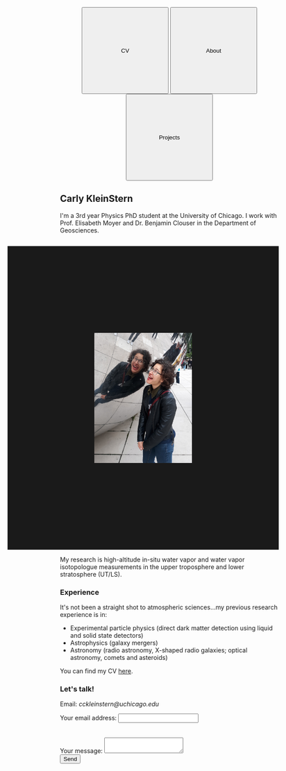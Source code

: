 
<div class="topnav" align=center>
  <a href="https://carlykleinstern.github.io/KleinStern_CV_publish.pdf">
    <button style="height:200px;width:200px">CV</button></a>
  <a href="https://carlykleinstern.github.io/aboutme.html">
    <button style="height:200px;width:200px">About</button></a>
  <a href="https://carlykleinstern.github.io/projects.html">
    <button style="height:200px;width:200px">Projects</button></a>
</div>

         

         
## **Carly KleinStern**
<p >I'm a 3rd year Physics PhD student at the University of Chicago. I work with Prof. Elisabeth Moyer and Dr. Benjamin Clouser in the Department of Geosciences.</p>

<div>
    <p style="float: left;"><img src="photos/bean.jpg" height=300px width=auto border=200px align=right border=200px></p> <p align=left>  My research is high-altitude in-situ water vapor and water vapor isotopologue measurements in the upper troposphere and lower stratosphere (UT/LS). </p>
</div>





### **Experience**
It's not been a straight shot to atmospheric sciences...my previous research experience is in:

- Experimental particle physics (direct dark matter detection using liquid and solid state detectors)
- Astrophysics (galaxy mergers)
- Astronomy (radio astronomy, X-shaped radio galaxies; optical astronomy, comets and asteroids)

You can find my CV [here](https://carlykleinstern.github.io/KleinStern_CV_publish.pdf).


### **Let's talk!**
Email: _cckleinstern@uchicago.edu_

<form
  action="https://formspree.io/f/mwkypbvd"
  method="POST"
>
  <label>
    Your email address:
    <input type="email" name="_replyto">
  </label>
  <br>
  <br>
  <br>
  <label>
    Your message:
    <textarea name="message"></textarea>
  </label>
  <!-- your other form fields go here -->
  <br>
  <button type="submit">Send</button>
</form>
